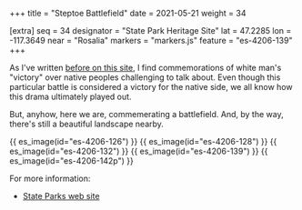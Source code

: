 +++
title = "Steptoe Battlefield"
date = 2021-05-21
weight = 34

[extra]
seq = 34
designator = "State Park Heritage Site"
lat = 47.2285
lon = -117.3649
near = "Rosalia"
markers = "markers.js"
feature = "es-4206-139"
+++

As I've written [before on this site](/parks/jackson-house/), I find commemorations of white man's "victory" over native peoples challenging to talk about. Even though this particular battle is considered a victory for the native side, we all know how this drama ultimately played out.

<!-- more -->

But, anyhow, here we are, commemerating a battlefield. And, by the way, there's still a beautiful landscape nearby.

{{ es_image(id="es-4206-126") }}
{{ es_image(id="es-4206-128") }}
{{ es_image(id="es-4206-132") }}
{{ es_image(id="es-4206-139") }}
{{ es_image(id="es-4206-142p") }}

For more information:

* [State Parks web site](https://parks.state.wa.us/591/Steptoe-Battlefield)
